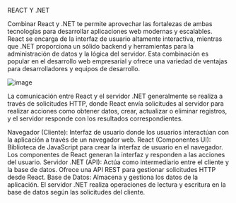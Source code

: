 REACT Y .NET 

Combinar React y .NET te permite aprovechar las fortalezas de ambas tecnologías para desarrollar aplicaciones web modernas y escalables. React se encarga de la interfaz de usuario altamente interactiva, mientras que .NET proporciona un sólido backend y herramientas para la administración de datos y la lógica del servidor. Esta combinación es popular en el desarrollo web empresarial y ofrece una variedad de ventajas para desarrolladores y equipos de desarrollo.

![image](https://github.com/EmiliaM152/WebProyectoCrud/assets/115099264/35207bd4-dbbb-4c03-96b8-e32398e9507e)

La comunicación entre React y el servidor .NET generalmente se realiza a través de solicitudes HTTP, donde React envía solicitudes al servidor para realizar acciones como obtener datos, crear, actualizar o eliminar registros, y el servidor responde con los resultados correspondientes.

Navegador (Cliente): Interfaz de usuario donde los usuarios interactúan con la aplicación a través de un navegador web. 
React (Componentes UI): Biblioteca de JavaScript para crear la interfaz de usuario en el navegador. Los componentes de React generan la interfaz y responden a las acciones del usuario. 
Servidor .NET (API): Actúa como intermediario entre el cliente y la base de datos. Ofrece una API REST para gestionar solicitudes HTTP desde React. 
Base de Datos: Almacena y gestiona los datos de la aplicación. El servidor .NET realiza operaciones de lectura y escritura en la base de datos según las solicitudes del cliente.
